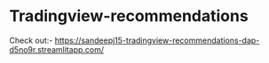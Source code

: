 # Tradingview-recommendations
Check out:- https://sandeepj15-tradingview-recommendations-dap-d5no9r.streamlitapp.com/
